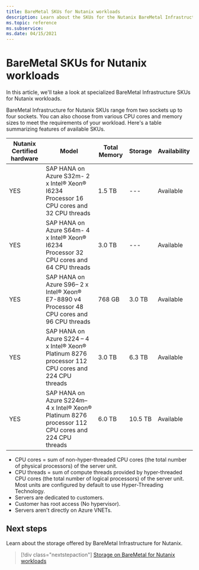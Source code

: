 ```yaml
---
title: BareMetal SKUs for Nutanix workloads
description: Learn about the SKUs for the Nutanix BareMetal Infrastructure workloads.
ms.topic: reference
ms.subservice:  
ms.date: 04/15/2021
---
```


# BareMetal SKUs for Nutanix workloads

In this article, we'll take a look at specialized BareMetal Infrastructure SKUs for Nutanix workloads.

BareMetal Infrastructure for Nutanix SKUs range from two sockets up to four sockets. You can also choose from various CPU cores and memory sizes to meet the requirements of your workload. Here's a table summarizing features of available SKUs.
 
| **Nutanix Certified**  **hardware** | **Model** | **Total Memory** | **Storage** | **Availability** |
| --- | --- | --- | --- | --- |
| YES | SAP HANA on Azure S32m- 2 x Intel® Xeon® I6234 Processor 16 CPU cores and 32 CPU threads | 1.5 TB | --- | Available |
| YES | SAP HANA on Azure S64m- 4 x Intel® Xeon® I6234 Processor 32 CPU cores and 64 CPU threads | 3.0 TB | --- | Available |
| YES | SAP HANA on Azure S96– 2 x Intel® Xeon® E7-8890 v4 Processor 48 CPU cores and 96 CPU threads | 768 GB | 3.0 TB | Available |
| YES | SAP HANA on Azure S224 – 4 x Intel® Xeon® Platinum 8276 processor 112 CPU cores and 224 CPU threads | 3.0 TB | 6.3 TB | Available |
| YES | SAP HANA on Azure S224m– 4 x Intel® Xeon® Platinum 8276 processor 112 CPU cores and 224 CPU threads | 6.0 TB | 10.5 TB | Available |

- CPU cores = sum of non-hyper-threaded CPU cores (the total number of physical processors) of the server unit. 
- CPU threads = sum of compute threads provided by hyper-threaded CPU cores (the total number of logical processors) of the server unit. Most units are configured by default to use Hyper-Threading Technology.
- Servers are dedicated to customers.
- Customer has root access (No hypervisor).
- Servers aren't directly on Azure VNETs.

## Next steps

Learn about the storage offered by BareMetal Infrastructure for Nutanix.

> [!div class="nextstepaction"]
> [Storage on BareMetal for Nutanix workloads](nutanix-baremetal-storage.md)
